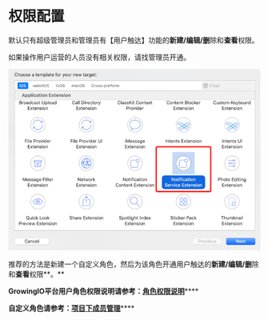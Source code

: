 # 权限配置

默认只有超级管理员和管理员有【用户触达】功能的**新建/编辑/删**除和**查看**权限。

如果操作用户运营的人员没有相关权限，请找管理员开通。

![](../.gitbook/assets/image%20%2892%29.png)

推荐的方法是新建一个自定义角色，然后为该角色开通用户触达的**新建/编辑/删**除和**查看**权限**。**

**GrowingIO平台用户角色权限说明请参考：**[**角色权限说明**](https://docs.growingio.com/docs/introduction/role-and-permission)\*\*\*\*

**自定义角色请参考：**[**项目下成员管理**](https://docs.growingio.com/docs/product-manual/sysmanage/projectmange/project-member#zi-ding-yi-xiang-mu-jiao-se)\*\*\*\*

